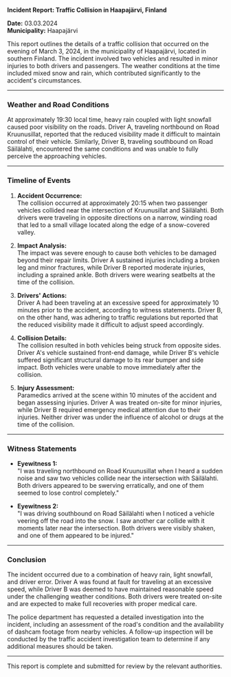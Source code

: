 

**Incident Report: Traffic Collision in Haapajärvi, Finland**

**Date:** 03.03.2024  
**Municipality:** Haapajärvi  

This report outlines the details of a traffic collision that occurred on the evening of March 3, 2024, in the municipality of Haapajärvi, located in southern Finland. The incident involved two vehicles and resulted in minor injuries to both drivers and passengers. The weather conditions at the time included mixed snow and rain, which contributed significantly to the accident's circumstances.

---

### **Weather and Road Conditions**

At approximately 19:30 local time, heavy rain coupled with light snowfall caused poor visibility on the roads. Driver A, traveling northbound on Road Kruunusillat, reported that the reduced visibility made it difficult to maintain control of their vehicle. Similarly, Driver B, traveling southbound on Road Säilälahti, encountered the same conditions and was unable to fully perceive the approaching vehicles.

---

### **Timeline of Events**

1. **Accident Occurrence:**  
   The collision occurred at approximately 20:15 when two passenger vehicles collided near the intersection of Kruunusillat and Säilälahti. Both drivers were traveling in opposite directions on a narrow, winding road that led to a small village located along the edge of a snow-covered valley.

2. **Impact Analysis:**  
   The impact was severe enough to cause both vehicles to be damaged beyond their repair limits. Driver A sustained injuries including a broken leg and minor fractures, while Driver B reported moderate injuries, including a sprained ankle. Both drivers were wearing seatbelts at the time of the collision.

3. **Drivers' Actions:**  
   Driver A had been traveling at an excessive speed for approximately 10 minutes prior to the accident, according to witness statements. Driver B, on the other hand, was adhering to traffic regulations but reported that the reduced visibility made it difficult to adjust speed accordingly.

4. **Collision Details:**  
   The collision resulted in both vehicles being struck from opposite sides. Driver A's vehicle sustained front-end damage, while Driver B's vehicle suffered significant structural damage to its rear bumper and side impact. Both vehicles were unable to move immediately after the collision.

5. **Injury Assessment:**  
   Paramedics arrived at the scene within 10 minutes of the accident and began assessing injuries. Driver A was treated on-site for minor injuries, while Driver B required emergency medical attention due to their injuries. Neither driver was under the influence of alcohol or drugs at the time of the collision.

---

### **Witness Statements**

- **Eyewitness 1:**  
  "I was traveling northbound on Road Kruunusillat when I heard a sudden noise and saw two vehicles collide near the intersection with Säilälahti. Both drivers appeared to be swerving erratically, and one of them seemed to lose control completely."

- **Eyewitness 2:**  
  "I was driving southbound on Road Säilälahti when I noticed a vehicle veering off the road into the snow. I saw another car collide with it moments later near the intersection. Both drivers were visibly shaken, and one of them appeared to be injured."

---

### **Conclusion**

The incident occurred due to a combination of heavy rain, light snowfall, and driver error. Driver A was found at fault for traveling at an excessive speed, while Driver B was deemed to have maintained reasonable speed under the challenging weather conditions. Both drivers were treated on-site and are expected to make full recoveries with proper medical care.

The police department has requested a detailed investigation into the incident, including an assessment of the road's condition and the availability of dashcam footage from nearby vehicles. A follow-up inspection will be conducted by the traffic accident investigation team to determine if any additional measures should be taken.

--- 

This report is complete and submitted for review by the relevant authorities.